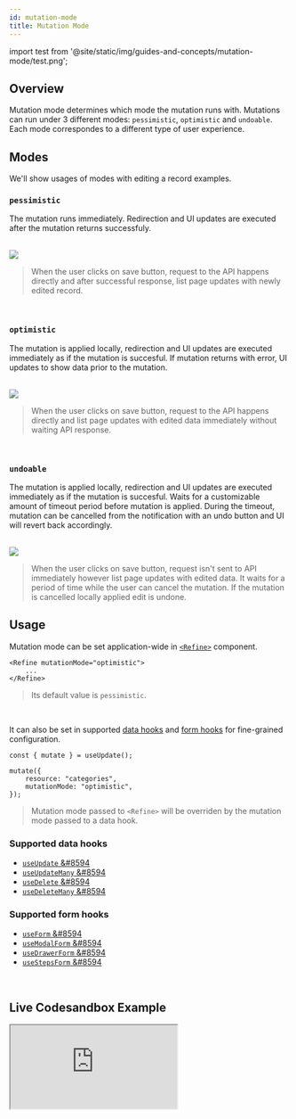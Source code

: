 ```yaml
---
id: mutation-mode
title: Mutation Mode
---
```


import test from '@site/static/img/guides-and-concepts/mutation-mode/test.png';

## Overview
Mutation mode determines which mode the mutation runs with. Mutations can run under 3 different modes: `pessimistic`, `optimistic` and `undoable`.  
Each mode correspondes to a different type of user experience.

## Modes

We'll show usages of modes with editing a record examples.

### `pessimistic`
The mutation runs immediately. Redirection and UI updates are executed after the mutation returns successfuly.

<br />

<div>
    <img src={test} />
</div>

> When the user clicks on save button, request to the API happens directly and after successful response, list page updates with newly edited record.

<br />

### `optimistic`
The mutation is applied locally, redirection and UI updates are executed immediately as if the mutation is succesful. If mutation returns with error, UI updates to show data prior to the mutation.

<br />

<div>
    <img src={test} />
</div>

> When the user clicks on save button, request to the API happens directly and list page updates with edited data immediately without waiting API response.

<br />

### `undoable`
The mutation is applied locally, redirection and UI updates are executed immediately as if the mutation is succesful. Waits for a customizable amount of timeout period before mutation is applied. During the timeout, mutation can be cancelled from the notification with an undo button and UI will revert back accordingly.

<br />

<div>
    <img src={test} />
</div>

> When the user clicks on save button, request isn't sent to API immediately however list page updates with edited data. It waits for a period of time while the user can cancel the mutation. If the mutation is cancelled locally applied edit is undone.

## Usage
Mutation mode can be set application-wide in [`<Refine>`](#) component. 

```tsx title="App.tsx"
<Refine mutationMode="optimistic">
    ...
</Refine>
```
>Its default value is `pessimistic`.

<br />

It can also be set in supported [data hooks](https://docs-mu-doc-refine.pankod.com/docs/api-references/hooks/data/useUpdate#mutation-mode) and [form hooks](https://docs-mu-doc-refine.pankod.com/docs/api-references/hooks/form/useForm#properties ) for fine-grained configuration. 

```tsx
const { mutate } = useUpdate();

mutate({
    resource: "categories",
    mutationMode: "optimistic",
});
```
> Mutation mode passed to `<Refine>` will be overriden by the mutation mode passed to a data hook.

### Supported data hooks

- [`useUpdate` &#8594](api-references/hooks/data/useUpdate.md)   
- [`useUpdateMany` &#8594](api-references/hooks/data/useUpdateMany.md)  
- [`useDelete` &#8594](api-references/hooks/data/useDelete.md)  
- [`useDeleteMany` &#8594](api-references/hooks/data/useDeleteMany.md)
### Supported form hooks

- [`useForm` &#8594](api-references/hooks/form/useForm.md)
- [`useModalForm` &#8594](api-references/hooks/form/useModalForm.md)
- [`useDrawerForm` &#8594](api-references/hooks/form/useDrawerForm.md)
- [`useStepsForm` &#8594](api-references/hooks/form/useStepsForm.md)


<br />

## Live Codesandbox Example

<iframe src="https://codesandbox.io/embed/refine-example-mutation-mode-yi9d6?autoresize=1&fontsize=14&module=%2Fsrc%2FApp.tsx&theme=dark&view=preview"
     style={{width: "100%", height:"80vh", border: "0px", borderRadius: "8px", overflow:"hidden"}}
     title="refine-example-mutation-mode"
     allow="accelerometer; ambient-light-sensor; camera; encrypted-media; geolocation; gyroscope; hid; microphone; midi; payment; usb; vr; xr-spatial-tracking"
     sandbox="allow-forms allow-modals allow-popups allow-presentation allow-same-origin allow-scripts"
   ></iframe>